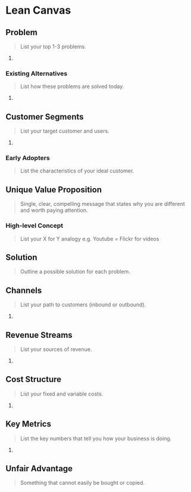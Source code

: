 

# Lean Canvas

## Problem
> List your top 1-3 problems.

1.

### Existing Alternatives
> List how these problems are solved today.

1.

## Customer Segments
> List your target customer and users.

1. 

### Early Adopters
> List the characteristics of your ideal customer.

 
## Unique Value Proposition
> Single, clear, compelling message that states why you are different and worth paying attention.



### High-level Concept
> List your X for Y analogy e.g. Youtube = Flickr for videos


## Solution
> Outline a possible solution for each problem.

 
## Channels
> List your path to customers (inbound or outbound).

1.

## Revenue Streams
> List your sources of revenue.

1.

## Cost Structure
> List your fixed and variable costs.

1.

## Key Metrics

> List the key numbers that tell you how your business is doing.

1.

## Unfair Advantage
> Something that cannot easily be bought or copied.
